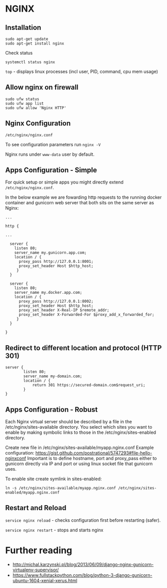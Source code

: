 # NGINX

## Installation

```
sudo apt-get update
sudo apt-get install nginx
```

Check status

`systemctl status nginx`

`top` - displays linux processes (incl user, PID, command, cpu mem usage)

## Allow nginx on firewall

```
sudo ufw status
sudo ufw app list
sudo ufw allow 'Nginx HTTP'
```

## Nginx Configuration

`/etc/nginx/nginx.conf`

To see configuration parameters run `nginx -V`

Nginx runs under `www-data` user by default. 

## Apps Configuration - Simple

For quick setup or simple apps you might directly extend `/etc/nginx/nginx.conf`.

In the below example we are fowarding http requests to the running docker container and gunicorn web server that both sits on the same server as Nginx:

```
...

http {

...

  server {
    listen 80;
    server_name my.gunicorn.app.com;
    location / {
      proxy_pass http://127.0.0.1:8001;
      proxy_set_header Host $http_host;
     }
  }

  server {
    listen 80;
    server_name my.docker.app.com;
    location / {
      proxy_pass http://127.0.0.1:8002;
      proxy_set_header Host $http_host;
      proxy_set_header X-Real-IP $remote_addr;
      proxy_set_header X-Forwarded-For $proxy_add_x_forwarded_for;
     }
  }
 
}
```

## Redirect to different location and protocol (HTTP 301)
```
server {
        listen 80;
        server_name my-domain.com;
        location / {
            return 301 https://secured-domain.com$request_uri;
        }
}

```


## Apps Configuration - Robust

Each Nginx virtual server should be described by a file in the /etc/nginx/sites-available directory. 
You select which sites you want to enable by making symbolic links to those in the /etc/nginx/sites-enabled directory.

Create new file in /etc/nginx/sites-available/myapp.nginx.conf
Example configuration: https://gist.github.com/postrational/5747293#file-hello-nginxconf
Important is to define hostname, port and proxy_pass either to gunicorn directly via IP and port 
or using linux socket file that gunicorn uses.

To enable site create symlink in sites-enabled:

`ln -s /etc/nginx/sites-available/myapp.nginx.conf /etc/nginx/sites-enabled/myapp.nginx.conf`

## Restart and Reload

`service nginx reload` - checks configuration first before restarting (safer).

`service nginx restart` - stops and starts nginx 

# Further reading

 - http://michal.karzynski.pl/blog/2013/06/09/django-nginx-gunicorn-virtualenv-supervisor/
 - https://www.fullstackpython.com/blog/python-3-django-gunicorn-ubuntu-1604-xenial-xerus.html
